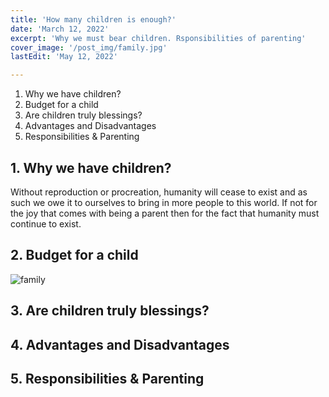 ```yaml
---
title: 'How many children is enough?'
date: 'March 12, 2022'
excerpt: 'Why we must bear children. Rsponsibilities of parenting'
cover_image: '/post_img/family.jpg'
lastEdit: 'May 12, 2022'

---
```


1. Why we have children?
2. Budget for a child
3. Are children truly blessings?
4. Advantages and Disadvantages 
5. Responsibilities & Parenting
	
	
## 1. Why we have children?
	
Without reproduction or procreation, humanity will cease to exist and as such we owe it to ourselves to bring in more people to this world. If not for the joy that comes with being a parent then for the fact that humanity must continue to exist.
	
## 2. Budget for a child

![family](/post_img/family.jpg)

## 3. Are children truly blessings?
## 4. Advantages and Disadvantages 
## 5. Responsibilities & Parenting


